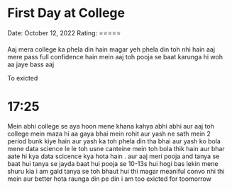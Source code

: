 # First Day at College

Date: October 12, 2022
Rating: ⭐⭐⭐⭐⭐

Aaj mera college ka phela din hain magar yeh phela din toh nhi hain aaj mere pass full confidence hain mein aaj toh pooja se baat karunga hi woh aa jaye bass aaj

To exicted 

# 17:25

Mein abhi college se aya hoon mene khana kahya abhi abhi aur aaj toh college mein maza hi aa gaya bhai mein rohit aur yash ne sath mein 2 period bunk kiye hain aur yash ka toh phela din tha bhai aur yash ko bola mene data science le le toh usne canteine mein toh bola thik hain aur bhar aate hi kya data scicence kya hota hain . aur aaj meri pooja and tanya se baat hui tanya se jayda baat hui pooja se 10-13s hui hogi bas lekin mene shuru kia i am gald tanya se toh bhaut hui thi magar meaniful convo nhi thi mein aur better hota raunga din pe din i am too exicted for toomorrow